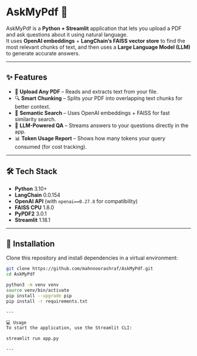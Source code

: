 # AskMyPdf 💬

AskMyPdf is a **Python + Streamlit** application that lets you upload a PDF and ask questions about it using natural language.  
It uses **OpenAI embeddings** + **LangChain’s FAISS vector store** to find the most relevant chunks of text, and then uses a **Large Language Model (LLM)** to generate accurate answers.

---

## ✨ Features

- 📄 **Upload Any PDF** – Reads and extracts text from your file.
- 🔍 **Smart Chunking** – Splits your PDF into overlapping text chunks for better context.
- 🧠 **Semantic Search** – Uses OpenAI embeddings + FAISS for fast similarity search.
- 💬 **LLM-Powered QA** – Streams answers to your questions directly in the app.
- 📊 **Token Usage Report** – Shows how many tokens your query consumed (for cost tracking).

---

## 🛠️ Tech Stack

- **Python** 3.10+
- **LangChain** 0.0.154
- **OpenAI API** (with `openai==0.27.8` for compatibility)
- **FAISS CPU** 1.8.0
- **PyPDF2** 3.0.1
- **Streamlit** 1.18.1

---

## 🚀 Installation

Clone this repository and install dependencies in a virtual environment:

```bash
git clone https://github.com/mahnnoorashraf/AskMyPdf.git
cd AskMyPdf

python3 -m venv venv
source venv/bin/activate
pip install --upgrade pip
pip install -r requirements.txt

---

💻 Usage
To start the application, use the Streamlit CLI:

streamlit run app.py

---

